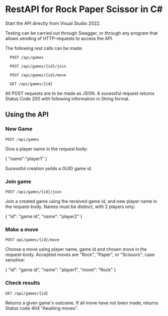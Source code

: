 # RestAPI for Rock Paper Scissor in C#

Start the API directly from Visual Studio 2022.

Testing can be carried out through Swagger, or through any program that allows sending of HTTP-requests to access the API.


The following rest calls can be made:

	  POST /api/games

	  POST /api/games/{id}/join

	  POST /api/games/{id}/move

	  GET /api/games/{id}
  
All POST requests are to be made as JSON.
A sucessful request returns Status Code 200 with following information in String format.

## Using the API
### New Game 

`POST /api/games`

Give a player name in the request body:

{
"name":"player1"
}

Sucessful creation yeilds a GUID game id.

### Join game

`POST /api/games/{id}/join`

Join a created game using the received game id, and new player name in the request-body. Names must be distinct, with 2 players only:

{
"id": "game id", 
"name": "player2"
}

### Make a move

`POST api/games/{id}/move`

Choose a move using player name, game id and chosen move in the request-body. Accepted moves are "Rock", "Paper", or "Scissors"; case sensitive:

{
"id": "game id", 
"name": "player1", 
"move": "Rock"
}

### Check results

`GET /api/games/{id}`

Returns a given game's outcome. If all move have not been made, returns Status code 404 "Awaiting moves".
